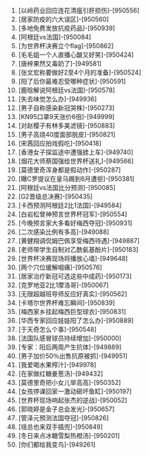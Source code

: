 
1. [以岭药业回应连花清瘟引肝损伤]-[950556]
1. [居家防疫的六大误区]-[950560]
1. [多地免费发放抗疫药品]-[950939]
1. [阿根廷vs法国]-[950084]
1. [为世界杯决赛立个flag]-[950862]
1. [毛毛姐一个人直播心酸又好笑]-[950424]
1. [唐梓果然又毒奶了]-[949581]
1. [张文宏称要做好2至4个月的准备]-[950524]
1. [阳了后你最难忍受哪种症状]-[950591]
1. [鹿晗解说阿根廷vs法国]-[950578]
1. [失去味觉怎么办]-[949936]
1. [男子自称感染新冠哭株]-[950273]
1. [KN95口罩9天涨价6倍]-[949999]
1. [对赵樱子有林多美滤镜]-[950883]
1. [男子高烧40度面部脱皮]-[950821]
1. [宋茜回应拍戏假吃]-[950418]
1. [香港女子探监途中遭强掳上车]-[949740]
1. [烟花大师蔡国强给世界杯送礼]-[949566]
1. [莫德里奇浑身都是假动作]-[950287]
1. [曝C罗提议在皇马踢到6月遭拒]-[950381]
1. [阿根廷vs法国比分预测]-[950085]
1. [G2晋级总决赛]-[950435]
1. [卡西预测阿根廷2比1法国]-[949584]
1. [白岩松曾神预言世界杯冠军]-[950554]
1. [今晚预言家大多看好梅西夺冠]-[950931]
1. [二次感染比例有多高]-[949088]
1. [黄健翔调侃姆巴佩享受梅西待遇]-[949887]
1. [老师带学生自制对乙酰氨基酚片]-[950183]
1. [世界杯决赛现场将播放心墙]-[949648]
1. [两个穴位缓解咽痛]-[950576]
1. [居家治疗新冠可选这些中成药]-[950173]
1. [克罗地亚2比1摩洛哥]-[950067]
1. [无限超越班导师反应好真实]-[950562]
1. [卡塔尔世界杯难忘瞬间]-[950839]
1. [梅西家乡挂起梅西巨型球衣]-[950831]
1. [华西专家回应娃娃阳了怎么办]-[950889]
1. [于天奇怎么个事]-[950548]
1. [法国队感冒球员持续增加]-[950000]
1. [专家：阳后两周产生抗体]-[949889]
1. [男子加价50％出售抗原被抓]-[949951]
1. [我爱喝水果榨汁]-[949978]
1. [在家做红糖姜葱汤]-[949432]
1. [莫德里奇把小女儿举高高]-[950352]
1. [女孩停课回家一激动砸坏鱼缸]-[950197]
1. [世界杯现场响起张杰的逆战]-[950052]
1. [郭晓婷是金子总会发光]-[950657]
1. [管泽元预测法国夺冠]-[950826]
1. [瑶总也来双手插兜]-[950849]
1. [冬日来点冰糖雪梨热橙汤]-[950201]
1. [你们都给我变鸟]-[949261]